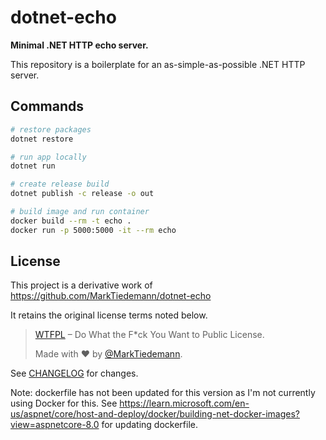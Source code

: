 # dotnet-echo

**Minimal .NET HTTP echo server.**

This repository is a boilerplate for an as-simple-as-possible .NET HTTP server.

## Commands

```sh
# restore packages
dotnet restore

# run app locally
dotnet run

# create release build
dotnet publish -c release -o out

# build image and run container
docker build --rm -t echo .
docker run -p 5000:5000 -it --rm echo
```

## License

This project is a derivative work of https://github.com/MarkTiedemann/dotnet-echo

It retains the original license terms noted below.

> [WTFPL](http://www.wtfpl.net/) – Do What the F*ck You Want to Public License.
> 
> Made with :heart: by [@MarkTiedemann](https://twitter.com/MarkTiedemannDE).

See [CHANGELOG](CHANGELOG.md) for changes.

Note: dockerfile has not been updated for this version as I'm not currently using Docker for this.
See <https://learn.microsoft.com/en-us/aspnet/core/host-and-deploy/docker/building-net-docker-images?view=aspnetcore-8.0> for updating dockerfile.